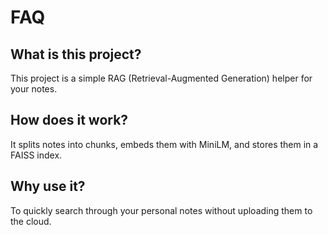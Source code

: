 # FAQ

## What is this project?
This project is a simple RAG (Retrieval-Augmented Generation) helper for your notes.

## How does it work?
It splits notes into chunks, embeds them with MiniLM, and stores them in a FAISS index.

## Why use it?
To quickly search through your personal notes without uploading them to the cloud.
